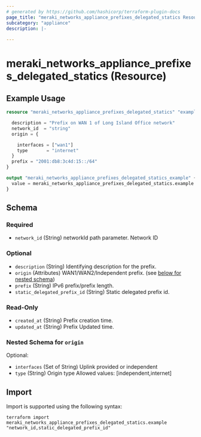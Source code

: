 ```yaml
---
# generated by https://github.com/hashicorp/terraform-plugin-docs
page_title: "meraki_networks_appliance_prefixes_delegated_statics Resource - terraform-provider-meraki"
subcategory: "appliance"
description: |-
  
---
```


# meraki_networks_appliance_prefixes_delegated_statics (Resource)



## Example Usage

```terraform
resource "meraki_networks_appliance_prefixes_delegated_statics" "example" {

  description = "Prefix on WAN 1 of Long Island Office network"
  network_id  = "string"
  origin = {

    interfaces = ["wan1"]
    type       = "internet"
  }
  prefix = "2001:db8:3c4d:15::/64"
}

output "meraki_networks_appliance_prefixes_delegated_statics_example" {
  value = meraki_networks_appliance_prefixes_delegated_statics.example
}
```

<!-- schema generated by tfplugindocs -->
## Schema

### Required

- `network_id` (String) networkId path parameter. Network ID

### Optional

- `description` (String) Identifying description for the prefix.
- `origin` (Attributes) WAN1/WAN2/Independent prefix. (see [below for nested schema](#nestedatt--origin))
- `prefix` (String) IPv6 prefix/prefix length.
- `static_delegated_prefix_id` (String) Static delegated prefix id.

### Read-Only

- `created_at` (String) Prefix creation time.
- `updated_at` (String) Prefix Updated time.

<a id="nestedatt--origin"></a>
### Nested Schema for `origin`

Optional:

- `interfaces` (Set of String) Uplink provided or independent
- `type` (String) Origin type
                                        Allowed values: [independent,internet]

## Import

Import is supported using the following syntax:

```shell
terraform import meraki_networks_appliance_prefixes_delegated_statics.example "network_id,static_delegated_prefix_id"
```
